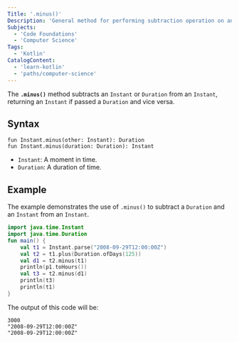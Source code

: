 ```yaml
---
Title: '.minus()'
Description: 'General method for performing subtraction operation on an Instant.'
Subjects:
  - 'Code Foundations'
  - 'Computer Science'
Tags:
  - 'Kotlin'
CatalogContent:
  - 'learn-kotlin'
  - 'paths/computer-science'
---
```


The **`.minus()`** method subtracts an `Instant` or `Duration` from an `Instant`, returning an `Instant` if passed a `Duration` and vice versa.

## Syntax

```pseudo
fun Instant.minus(other: Instant): Duration
fun Instant.minus(duration: Duration): Instant
```

- `Instant`: A moment in time.
- `Duration`: A duration of time.

## Example

The example demonstrates the use of `.minus()` to subtract a `Duration` and an `Instant` from an `Instant`.

```kotlin
import java.time.Instant
import java.time.Duration
fun main() {
    val t1 = Instant.parse("2008-09-29T12:00:00Z")
    val t2 = t1.plus(Duration.ofDays(125))
    val d1 = t2.minus(t1)
    println(p1.toHours())
    val t3 = t2.minus(d1)
    println(t3)
    println(t1)
}
```

The output of this code will be:

```shell
3000
"2008-09-29T12:00:00Z"
"2008-09-29T12:00:00Z"
```